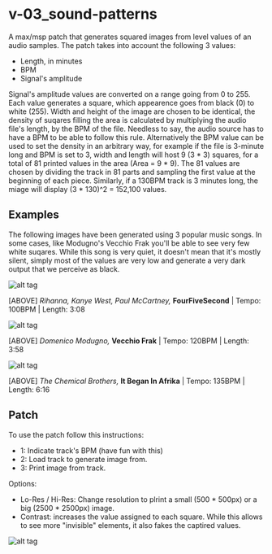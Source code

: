 # v-03_sound-patterns

A max/msp patch that generates squared images from level values of an audio samples. The patch takes into account the following 3 values:

 - Length, in minutes
 - BPM
 - Signal's amplitude

Signal's amplitude values are converted on a range going from 0 to 255. Each value generates a square, which appearence goes from black (0) to white (255). Width and height of the image are chosen to be identical, the density of suqares filling the area is calculated by multiplying the audio file's length, by the BPM of the file. Needless to say, the audio source has to have a BPM to be able to follow this rule. Alternatively the BPM value can be used to set the density in an arbitrary way, for example if the file is 3-minute long and BPM is set to 3, width and length will host 9 (3 * 3) squares, for a total of 81 printed values in the area (Area = 9 * 9). The 81 values are chosen by dividing the track in 81 parts and sampling the first value at the beginning of each piece. Similarly, if a 130BPM track is 3 minutes long, the miage will display (3 * 130)^2 = 152,100 values.  

## Examples 
The following images have been generated using 3 popular music songs. In some cases, like Modugno's Vecchio Frak you'll be able to see very few white suqares. While this song is very quiet, it doesn't mean that it's mostly silent, simply most of the values are very low and generate a very dark output that we perceive as black.

![alt tag](https://github.com/lucaderosso/v-03_sound-patterns/blob/master/exports/hires/HIRES_188_313_84_Rihanna%20Kanye%20West%20Paul%20McCartney%20-%20four-five%20second%20.mp3.jpg)

[ABOVE] *Rihanna, Kanye West, Paul McCartney,* **FourFiveSecond** | Tempo: 100BPM | Length: 3:08

![alt tag](https://github.com/lucaderosso/v-03_sound-patterns/blob/master/exports/hires/HIRES_238_436_55_Domenico%20Modugno%20-%20Vecchio%20Frak.mp3.jpg)
 
[ABOVE] *Domenico Modugno,* **Vecchio Frak** | Tempo: 120BPM | Length: 3:58

![alt tag](https://github.com/lucaderosso/v-03_sound-patterns/blob/master/exports/hires/HIRES_376_846_23_The%20Chemical%20Brothers-It%20Began%20In%20Afrika.mp3.jpg)

[ABOVE]  *The Chemical Brothers,* **It Began In Afrika** | Tempo: 135BPM | Length: 6:16

## Patch

To use the patch follow this instructions: 

- 1: Indicate track's BPM (have fun with this)
- 2: Load track to generate image from.
- 3: Print image from track.

Options:
- Lo-Res / Hi-Res: Change resolution to plrint a small (500 * 500px) or a big (2500 * 2500px) image.
- Contrast: increases the value assigned to each square. While this allows to see more "invisible" elements, it also fakes the captired values.

![alt tag](https://github.com/lucaderosso/v-03_sound-patterns/blob/master/ldr-03_sound-patterns.png)
